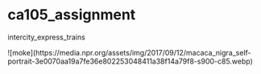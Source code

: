 # ca105_assignment
intercity_express_trains <br>
<div height="200px" width="200px">
![moke](https://media.npr.org/assets/img/2017/09/12/macaca_nigra_self-portrait-3e0070aa19a7fe36e802253048411a38f14a79f8-s900-c85.webp)
  
</div>
